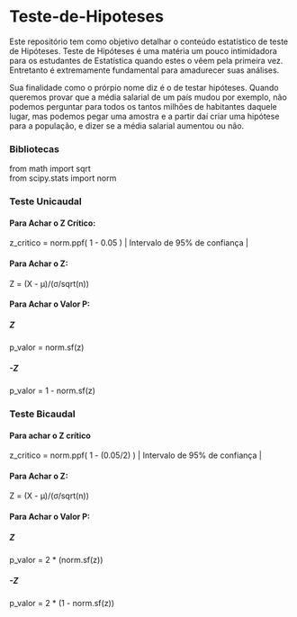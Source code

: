 # Teste-de-Hipoteses

Este repositório tem como objetivo detalhar o conteúdo estatístico de teste de Hipóteses. Teste de Hipóteses é uma matéria um pouco intimidadora para os estudantes de Estatística quando estes o vêem pela primeira vez. Entretanto é extremamente fundamental para amadurecer suas análises.

Sua finalidade como o prórpio nome diz é o de testar hipóteses. Quando queremos provar que a média salarial de um país mudou por exemplo, não podemos perguntar para todos os tantos milhões de habitantes daquele lugar, mas podemos pegar uma amostra e a partir daí criar uma hipótese para a população, e dizer se a média salarial aumentou ou não.

### Bibliotecas

from math import sqrt  
from scipy.stats import norm

### Teste Unicaudal

#### Para Achar o Z Crítico:

z_critico = norm.ppf( 1 - 0.05 ) | Intervalo de 95% de confiança |

#### Para Achar o Z:

Z = (X - μ)/(σ/sqrt(n))

#### Para Achar o Valor P:

##### Z

p_valor = norm.sf(z)

##### -Z

p_valor = 1 - norm.sf(z)

### Teste Bicaudal

#### Para achar o Z crítico

z_critico = norm.ppf( 1 - (0.05/2) ) | Intervalo de 95% de confiança |

#### Para Achar o Z:

Z = (X - μ)/(σ/sqrt(n))

#### Para Achar o Valor P:

##### Z

p_valor = 2 * (norm.sf(z))

##### -Z

p_valor = 2 * (1 - norm.sf(z))
